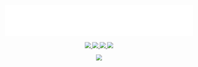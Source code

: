 <p align="center"><img src="img/howdy.svg" /></p>

<p align="center">
  <a href="https://github.com/torrobinson">
    <img src="https://img.shields.io/badge/GitHub-000000?logo=GitHub&logoColor=white" />
  </a>
  <a href="https://www.linkedin.com/in/torrobinson/">
    <img src="https://img.shields.io/badge/LinkedIn-0A66C2?logo=LinkedIn&logoColor=white" />
  </a>
  <a href="https://www.last.fm/user/torrobinson">
    <img src="https://img.shields.io/badge/Last.fm-D51007?logo=Apple-Music&logoColor=white" />
  </a>
  <a href="https://www.torrobinson.com/">
    <img src="https://img.shields.io/badge/Personal%20Website-6642be?logo=HomeAdvisor&logoColor=white" />
  </a>
</p>

<p align="center">
  <img src="https://github-readme-stats.vercel.app/api?username=torrobinson&count_private=true&show_icons=true&theme=material-palenight&hide_border=true&bg_color=ffffff00" />
</p>
